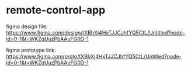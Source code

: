# remote-control-app
figma design file: https://www.figma.com/design/tXBhXj4HxTJJCJhfYQ5CtL/Untitled?node-id=0-1&t=WKZqUuzPbAAuFG0D-1







figma prototype link: https://www.figma.com/proto/tXBhXj4HxTJJCJhfYQ5CtL/Untitled?node-id=0-1&t=WKZqUuzPbAAuFG0D-1
